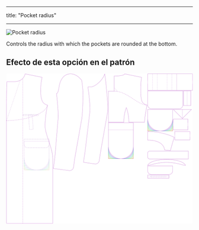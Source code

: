- - -
title: "Pocket radius"
- - -

![Pocket radius](pocketradius.svg)

Controls the radius with which the pockets are rounded at the bottom.

## Efecto de esta opción en el patrón

![This image shows the effect of this option by superimposing several variants that have a different value for this option](carlton_pocketradius_sample.svg "Effect of this option on the pattern")
